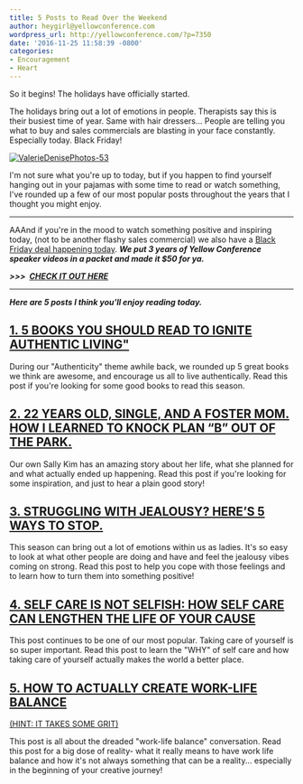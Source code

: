 ```yaml
---
title: 5 Posts to Read Over the Weekend
author: heygirl@yellowconference.com
wordpress_url: http://yellowconference.com/?p=7350
date: '2016-11-25 11:58:39 -0800'
categories:
- Encouragement
- Heart
---
```


So it begins! The holidays have officially started.

The holidays bring out a lot of emotions in people. Therapists say this is their busiest time of year. Same with hair dressers... People are telling you what to buy and sales commercials are blasting in your face constantly. Especially today. Black Friday!

[![ValerieDenisePhotos-53](https://s3.amazonaws.com/yellow-files/blog/2016/07/ValerieDenisePhotos-53.jpg)](https://s3.amazonaws.com/yellow-files/blog/2016/07/ValerieDenisePhotos-53.jpg)

I'm not sure what you're up to today, but if you happen to find yourself hanging out in your pajamas with some time to read or watch something, I've rounded up a few of our most popular posts throughout the years that I thought you might enjoy.

* * *

AAAnd if you're in the mood to watch something positive and inspiring today, (not to be another flashy sales commercial) we also have a [Black Friday deal happening today](http://yellowco.myshopify.com/products/yellow-conference-pack-black-friday-deal). _**We put 3 years of Yellow Conference speaker videos in a packet and made it $50 for ya.**_

_**>>>  [CHECK IT OUT HERE](http://yellowco.myshopify.com/products/yellow-conference-pack-black-friday-deal)**_

* * *

_**Here are 5 posts I think you'll enjoy reading today.**_

## [1. 5 BOOKS YOU SHOULD READ TO IGNITE AUTHENTIC LIVING"](http://yellowconference.com/2015/03/26/authenticlivingbooks/)

During our "Authenticity" theme awhile back, we rounded up 5 great books we think are awesome, and encourage us all to live authentically. Read this post if you're looking for some good books to read this season.

## [2. 22 YEARS OLD, SINGLE, AND A FOSTER MOM. HOW I LEARNED TO KNOCK PLAN “B” OUT OF THE PARK.](http://yellowconference.com/2015/12/08/refinenotdefine/)

Our own Sally Kim has an amazing story about her life, what she planned for and what actually ended up happening. Read this post if you're looking for some inspiration, and just to hear a plain good story!

## [3. STRUGGLING WITH JEALOUSY? HERE’S 5 WAYS TO STOP.](http://yellowconference.com/2015/05/12/jealousyandtribe/)

This season can bring out a lot of emotions within us as ladies. It's so easy to look at what other people are doing and have and feel the jealousy vibes coming on strong. Read this post to help you cope with those feelings and to learn how to turn them into something positive!

## [4. SELF CARE IS NOT SELFISH: HOW SELF CARE CAN LENGTHEN THE LIFE OF YOUR CAUSE](http://yellowconference.com/2015/09/10/creativeadvocacyselfcare/)

This post continues to be one of our most popular. Taking care of yourself is so super important. Read this post to learn the "WHY" of self care and how taking care of yourself actually makes the world a better place.

## [5. HOW TO ACTUALLY CREATE WORK-LIFE BALANCE](http://yellowconference.com/2016/06/02/the-real-secret-to-work-life-balance-hint-it-takes-some-grit/)  
[(HINT: IT TAKES SOME GRIT)](http://yellowconference.com/2016/06/02/the-real-secret-to-work-life-balance-hint-it-takes-some-grit/)

This post is all about the dreaded "work-life balance" conversation. Read this post for a big dose of reality- what it really means to have work life balance and how it's not always something that can be a reality... especially in the beginning of your creative journey!
